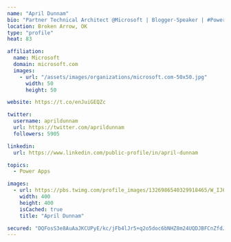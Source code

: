 ```yaml
---
name: "April Dunnam"
bio: "Partner Technical Architect @Microsoft | Blogger-Speaker | #PowerApps, #PowerAutomate, #Office365, #SharePoint | #WIT | #Karaoke Queen"
location: Broken Arrow, OK
type: "profile"
heat: 83

affiliation:
  name: Microsoft
  domain: microsoft.com
  images:
    - url: "/assets/images/organizations/microsoft.com-50x50.jpg"
      width: 50
      height: 50

website: https://t.co/enJuiGEQZc

twitter:
  username: aprildunnam
  url: https://twitter.com/aprildunnam
  followers: 5905

linkedin:
  url: https://www.linkedin.com/public-profile/in/april-dunnam

topics:
  - Power Apps

images:
  - url: https://pbs.twimg.com/profile_images/1326986540329918465/W_IJ6Ih2_400x400.jpg
    width: 400
    height: 400
    isCached: true
    title: "April Dunnam"

secured: "DQFosS3e8AuAaJKCUPyE/kc/jFb4lJr5+q2o5doc6bNHZ8m24UQDJBFCnZfdJorW4yme8MgpDMLAx6xERtNsng+1BmpIYevVhxQqdbotuuN0pNkKH9x5T4v28BvHa1SNA+0R1lBi7FvIkBbYA0138gKnHorWFI8r1+6RUNtQEYcsbVUOUQzQuYg6JjaUs97w0jq+YvgG1LEfvyAhb4aB40zCt18AA7M/bIv+4+Vs9rox0+z6qzWajYxSvUc6tnBJWr52WIn3nHx7KGnmX/y8ffLtWakslIdR4Nzu1X3evLCZDaE67kzxYTEaGEoXa/uNIic8lFK5MN10aAbBGO//FRnHmpl+Fj/wS/qtTSfgoGWOmw3TwJNBk1b1CzU1XqBkKca+g04qoIeXJjL3KY8qtvBykQ6GNXD9diInPBr++XE=;EGy1SPt5Z51j7brdDH6Ymw=="
---
```


